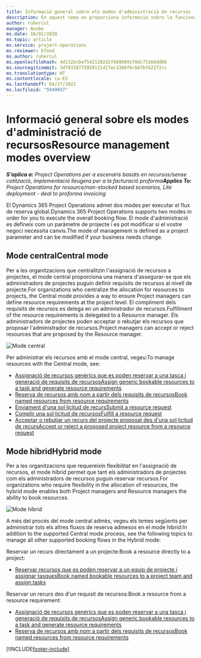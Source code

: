 ```yaml
---
title: Informació general sobre els modes d'administració de recursos
description: En aquest tema es proporciona informació sobre la funcionalitat d'Administració de recursos al Dynamics 365 Project Operations.
author: ruhercul
manager: Annbe
ms.date: 10/01/2020
ms.topic: article
ms.service: project-operations
ms.reviewer: kfend
ms.author: ruhercul
ms.openlocfilehash: 4d132bcbef5421202d2f4899091f0dc75166dd66
ms.sourcegitcommit: 3d78338773929121d17ec3386f6cb67bfb2272cc
ms.translationtype: HT
ms.contentlocale: ca-ES
ms.lasthandoff: 04/27/2021
ms.locfileid: "5949937"
---
```

# <a name="resource-management-modes-overview"></a><span data-ttu-id="167c4-103">Informació general sobre els modes d'administració de recursos</span><span class="sxs-lookup"><span data-stu-id="167c4-103">Resource management modes overview</span></span>

<span data-ttu-id="167c4-104">_**S'aplica a:** Project Operations per a escenaris basats en recursos/sense cotització, implementació lleugera per a la facturació proforma_</span><span class="sxs-lookup"><span data-stu-id="167c4-104">_**Applies To:** Project Operations for resource/non-stocked based scenarios, Lite deployment - deal to proforma invoicing_</span></span>


<span data-ttu-id="167c4-105">El Dynamics 365 Project Operations admet dos modes per executar el flux de reserva global.</span><span class="sxs-lookup"><span data-stu-id="167c4-105">Dynamics 365 Project Operations supports two modes in order for you to execute the overall booking flow.</span></span> <span data-ttu-id="167c4-106">El mode d'administració es defineix com un paràmetre de projecte i es pot modificar si el vostre negoci necessita canvis.</span><span class="sxs-lookup"><span data-stu-id="167c4-106">The mode of management is defined as a project parameter and can be modified if your business needs change.</span></span>    

## <a name="central-mode"></a><span data-ttu-id="167c4-107">Mode central</span><span class="sxs-lookup"><span data-stu-id="167c4-107">Central mode</span></span>
<span data-ttu-id="167c4-108">Per a les organitzacions que centralitzin l'assignació de recursos a projectes, el mode central proporciona una manera d'assegurar-se que els administradors de projectes puguin definir requisits de recursos al nivell de projecte.</span><span class="sxs-lookup"><span data-stu-id="167c4-108">For organizations who centralize the allocation for resources to projects, the Central mode provides a way to ensure Project managers can define resource requirements at the project level.</span></span> <span data-ttu-id="167c4-109">El compliment dels requisits de recursos es delega en un administrador de recursos.</span><span class="sxs-lookup"><span data-stu-id="167c4-109">Fulfillment of the resource requirements is delegated to a Resource manager.</span></span> <span data-ttu-id="167c4-110">Els administradors de projectes poden acceptar o rebutjar els recursos que proposar l'administrador de recursos.</span><span class="sxs-lookup"><span data-stu-id="167c4-110">Project managers can accept or reject resources that are proposed by the Resource manager.</span></span>

![Mode central](./media/resource-management-central.png)

<span data-ttu-id="167c4-112">Per administrar els recursos amb el mode central, vegeu:</span><span class="sxs-lookup"><span data-stu-id="167c4-112">To manage resources with the Central mode, see:</span></span>

- [<span data-ttu-id="167c4-113">Assignació de recursos genèrics que es poden reservar a una tasca i generació de requisits de recursos</span><span class="sxs-lookup"><span data-stu-id="167c4-113">Assign generic bookable resources to a task and generate resource requirements</span></span>](/dynamics365/project-service/assign-generic-bookable-resource)
- [<span data-ttu-id="167c4-114">Reserva de recursos amb nom a partir dels requisits de recursos</span><span class="sxs-lookup"><span data-stu-id="167c4-114">Book named resources from resource requirements</span></span>](/dynamics365/project-service/book-named-resource)
- [<span data-ttu-id="167c4-115">Enviament d'una sol·licitud de recurs</span><span class="sxs-lookup"><span data-stu-id="167c4-115">Submit a resource request</span></span>](/dynamics365/project-service/submit-resource-request)
- [<span data-ttu-id="167c4-116">Complir una sol·licitud de recursos</span><span class="sxs-lookup"><span data-stu-id="167c4-116">Fulfill a resource request</span></span>](/dynamics365/project-service/resource-management-fulfill-requests)
- [<span data-ttu-id="167c4-117">Acceptar o rebutjar un recurs del projecte proposat des d'una sol·licitud de recurs</span><span class="sxs-lookup"><span data-stu-id="167c4-117">Accept or reject a proposed project resource from a resource request</span></span>](/dynamics365/project-service/accept-reject-proposed-resource)

## <a name="hybrid-mode"></a><span data-ttu-id="167c4-118">Mode híbrid</span><span class="sxs-lookup"><span data-stu-id="167c4-118">Hybrid mode</span></span>
<span data-ttu-id="167c4-119">Per a les organitzacions que requereixin flexibilitat en l'assignació de recursos, el mode híbrid permet que tant els administradors de projectes com els administradors de recursos puguin reservar recursos.</span><span class="sxs-lookup"><span data-stu-id="167c4-119">For organizations who require flexibility in the allocation of resources, the hybrid mode enables both Project managers and Resource managers the ability to book resources.</span></span>

![Mode híbrid](./media/resource-management-hybrid.png)

<span data-ttu-id="167c4-121">A més del procés del mode central admès, vegeu els temes següents per administrar tots els altres fluxos de reserva admesos en el mode híbrid:</span><span class="sxs-lookup"><span data-stu-id="167c4-121">In addition to the supported Central mode process, see the following topics to manage all other supported booking flows in the Hybrid mode:</span></span>

<span data-ttu-id="167c4-122">Reservar un recurs directament a un projecte:</span><span class="sxs-lookup"><span data-stu-id="167c4-122">Book a resource directly to a project:</span></span>
- [<span data-ttu-id="167c4-123">Reservar recursos que es poden reservar a un equip de projecte i assignar tasques</span><span class="sxs-lookup"><span data-stu-id="167c4-123">Book named bookable resources to a project team and assign tasks</span></span>](/dynamics365/project-service/assign-named-bookable-resource)

<span data-ttu-id="167c4-124">Reservar un recurs des d'un requisit de recursos:</span><span class="sxs-lookup"><span data-stu-id="167c4-124">Book a resource from a resource requirement:</span></span>
- [<span data-ttu-id="167c4-125">Assignació de recursos genèrics que es poden reservar a una tasca i generació de requisits de recursos</span><span class="sxs-lookup"><span data-stu-id="167c4-125">Assign generic bookable resources to a task and generate resource requirements</span></span>](/dynamics365/project-service/assign-generic-bookable-resource)
- [<span data-ttu-id="167c4-126">Reserva de recursos amb nom a partir dels requisits de recursos</span><span class="sxs-lookup"><span data-stu-id="167c4-126">Book named resources from resource requirements</span></span>](/dynamics365/project-service/book-named-resource)


[!INCLUDE[footer-include](../includes/footer-banner.md)]